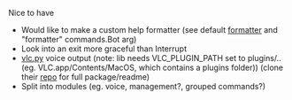 Nice to have
- Would like to make a custom help formatter
(see default [formatter](https://github.com/Rapptz/discord.py/blob/async/discord/ext/commands/formatter.py)
and "formatter" commands.Bot arg)
- Look into an exit more graceful than Interrupt
- [vlc.py](https://wiki.videolan.org/PythonBinding/) voice output (note: lib needs VLC_PLUGIN_PATH set to plugins/.. (eg. VLC.app/Contents/MacOS, which contains a plugins folder)) (clone their [repo](https://git.videolan.org/git/vlc/bindings/python.git) for full package/readme)
- Split into modules (eg. voice, management?, grouped commands?)
